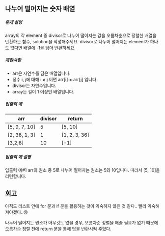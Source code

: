 ## 나누어 떨어지는 숫자 배열

##### 문제 설명

array의 각 element 중 divisor로 나누어 떨어지는 값을 오름차순으로 정렬한 배열을 반환하는 함수, solution을 작성해주세요.
divisor로 나누어 떨어지는 element가 하나도 없다면 배열에 -1을 담아 반환하세요.

##### 제한사항

- arr은 자연수를 담은 배열입니다.
- 정수 i, j에 대해 i ≠ j 이면 arr[i] ≠ arr[j] 입니다.
- divisor는 자연수입니다.
- array는 길이 1 이상인 배열입니다.

##### 입출력 예

| arr           | divisor | return        |
| ------------- | ------- | ------------- |
| [5, 9, 7, 10] | 5       | [5, 10]       |
| [2, 36, 1, 3] | 1       | [1, 2, 3, 36] |
| [3,2,6]       | 10      | [-1]          |

##### 입출력 예 설명

입출력 예#1
arr의 원소 중 5로 나누어 떨어지는 원소는 5와 10입니다. 따라서 [5, 10]을 리턴합니다.

## 회고

아직도 리스트 안에 for 문과 if 문을 활용하는 것이 익숙하지 않은 것 같다.. 빨리 익숙해져야겠다..😢

나누어 떨어지는 원소가 아무것도 없을 경우, 오름차순 정렬을 해줄 필요가 없기 때문에 오름차순 정렬 전에 return 문을 통해 답을 반환시켜 주었다.